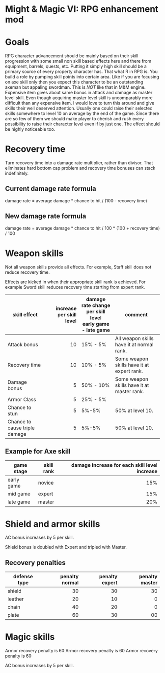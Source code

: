 # Might & Magic VI: RPG enhancement mod

# Goals

RPG character advancement should be mainly based on their skill progression with some small non skill based effects here and there from equipment, barrels, quests, etc. Putting it simply high skill should be a primary source of every property character has. That what R in RPG is. You build a role by pumping skill points into certain area. Like if you are focusing on axe skill only then you expect this character to be an outstanding axeman but appaling swordman. This is *NOT* like that in M&M engine. Expensive item gives about same bonus in attack and damage as master level skill. Even though acquiring master level skill is uncomparably more difficult than any expensive item. I would love to turn this around and give skills their well deserved attention. Usually one could raise their selected skills somewhere to level 10 on average by the end of the game. Since there are so few of them we should make player to cherish and rush every possibility to raise their character level even if by just one. The effect should be highly noticeable too.

# Recovery time

Turn recovery time into a damage rate multiplier, rather than divisor. That eliminates hard bottom cap problem and recovery time bonuses can stack indefinitely.

## Current damage rate formula

damage rate = average damage \* chance to hit / (100 - recovery time)

## New damage rate formula

damage rate = average damage \* chance to hit / 100 \* (100 + recovery time) / 100

# Weapon skills

Not all weapon skills provide all effects. For example, Staff skill does not reduce recovery time.

Effects are kicked in when their appropriate skill rank is achieved. For example Sword skill reduces recovery time starting from expert rank.

|skill effect|increase per skill level|damage rate change<br>per skill level<br>early game - late game|comment|
|----|----:|----|----|
|Attack bonus|10|15% - 5%|All weapon skills have it at normal rank.|
|Recovery time|10|10% - 5%|Some weapon skills have it at expert rank.|
|Damage bonus|5|50% - 10%|Some weapon skills have it at master rank.|
|Armor Class|5|25% - 5%||
|Chance to stun|5|5%-5%|50% at level 10.|
|Chance to cause triple damage|5|5%-5%|50% at level 10.|

## Example for Axe skill

|game stage|skill rank|damage increase for each skill level increase|
|----|----|----:|
|early game|novice|15%|
|mid game|expert|15%|
|late game|master|20%|

# Shield and armor skills

AC bonus increases by 5 per skill.

Shield bonus is doubled with Expert and tripled with Master.

## Recovery penalties

|defense type|penalty normal|penalty expert|penalty master|
|----|----:|----:|----:|
|shield|30|30|30|
|leather|20|10|0|
|chain|40|20|0|
|plate|60|30|00|

# Magic skills



Armor recovery penalty is 60
Armor recovery penalty is 60
Armor recovery penalty is 60

AC bonus increases by 5 per skill.